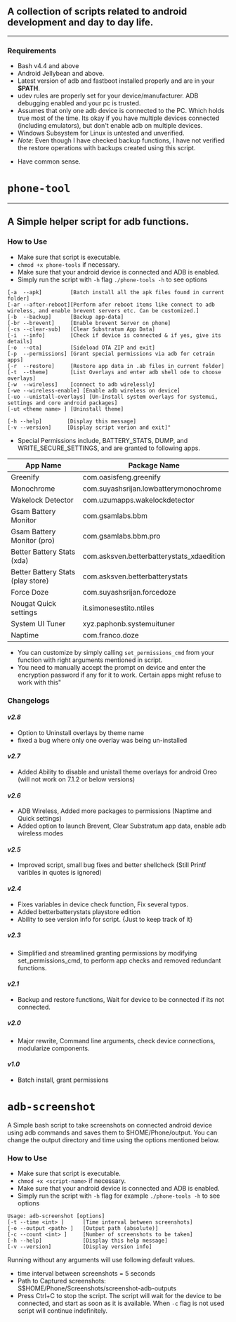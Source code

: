 ## A collection of scripts related to android development and day to day life.
---

### Requirements
* Bash v4.4 and above
* Android Jellybean and above.
* Latest version of adb and fastboot installed properly and are in your **$PATH**.
* udev rules are properly set for your device/manufacturer.
ADB debugging enabled and your pc is trusted.
* Assumes that only one adb device is connected to the PC. Which holds true most of the time.
Its okay if you have multiple devices connected (including emulators),
but don't enable adb on multiple devices.
* Windows Subsystem for Linux is untested and unverified.
* *Note*:  Even though I have checked backup functions,
I have not verified the restore operations with backups created using this script.
- Have common sense.


# `phone-tool`
---
## A Simple helper script for adb functions.


### How to Use
* Make sure that script is executable.
* `chmod +x phone-tools` if necessary.
*  Make sure that your android device is connected and ADB is enabled.
* Simply run the script with `-h` flag `./phone-tools -h` to see options


 ```
 [-a  --apk]         [Batch install all the apk files found in current folder]
 [-ar --after-reboot][Perform afer reboot items like connect to adb wireless, and enable brevent servers etc. Can be customized.]
 [-b  --backup]      [Backup app-data]
 [-br --brevent]     [Enable brevent Server on phone]
 [-cs --clear-sub]   [Clear Substratum App Data]
 [-i  --info]        [Check if device is connected & if yes, give its details]
 [-o  --ota]         [Sideload OTA ZIP and exit]
 [-p  --permissions] [Grant special permissions via adb for cetrain apps]
 [-r  --restore]     [Restore app data in .ab files in current folder]
 [-t  --theme]       [List Overlays and enter adb shell ode to choose overlays]
 [-w  --wireless]    [connect to adb wirelessly]
 [-we --wireless-enable] [Enable adb wireless on device]
 [-uo --unistall-overlays] [Un-Install system overlays for systemui, settings and core android packages]
 [-ut <theme name> ] [Uninstall theme]

 [-h --help]        [Display this message]
 [-v --version]     [Display script verion and exit]"
 ```
* Special Permissions include, BATTERY_STATS, DUMP, and WRITE_SECURE_SETTINGS, and are granted to following apps.

|App Name | Package Name |
|---| --- |
|Greenify | com.oasisfeng.greenify |
|Monochrome | com.suyashsrijan.lowbatterymonochrome |
|Wakelock Detector | com.uzumapps.wakelockdetector |
|Gsam Battery Monitor |com.gsamlabs.bbm |
|Gsam Battery Monitor (pro) | com.gsamlabs.bbm.pro |
|Better Battery Stats (xda) |com.asksven.betterbatterystats_xdaedition |
|Better Battery Stats (play store) | com.asksven.betterbatterystats |
|Force Doze | com.suyashsrijan.forcedoze |
|Nougat Quick settings | it.simonesestito.ntiles |
|System UI Tuner | xyz.paphonb.systemuituner |
|Naptime | com.franco.doze |
* You can customize by simply calling `set_permissions_cmd` from your function with right arguments mentioned in script.
* You need to manually accept the prompt on device and enter the encryption password if any for it to work. Certain apps might refuse to work with this"

### Changelogs

#### _v2.8_
- Option to Uninstall overlays by theme name
- fixed a bug where only one overlay was being un-installed

#### _v2.7_
- Added Ability to disable and unistall theme overlays for android Oreo (will not work on 7.1.2 or below versions)

#### _v2.6_
- ADB Wireless, Added more packages to permissions (Naptime and Quick settings)
- Added option to launch Brevent, Clear Substratum app data, enable adb wireless modes

#### _v2.5_
- Improved script, small bug fixes and better shellcheck (Still Printf varibles in quotes is ignored)

#### _v2.4_      
- Fixes  variables in device check function, Fix several typos.
- Added betterbatterystats playstore edition
- Ability to see version info for script. {Just to keep track of it}

##### _v2.3_      
- Simplified and streamlined granting permissions by modifying set_permissions_cmd,
to perform app checks and removed redundant functions.

#### _v2.1_      
- Backup and restore functions, Wait for device to be connected if its not connected.

##### _v2.0_     
- Major rewrite, Command line arguments, check device connections, modularize components.

#### _v1.0_      
- Batch install, grant permissions



#  `adb-screenshot`
A Simple bash script to take screenshots on connected android device using adb commands and saves them to $HOME/Phone/<script-name>output.
You can change the output directory and time using the options mentioned below.

### How to Use
* Make sure that script is executable.
* `chmod +x <script-name>` if necessary.
*  Make sure that your android device is connected and ADB is enabled.
* Simply run the script with `-h` flag for example `./phone-tools -h` to see options


 ```
 Usage: adb-screenshot [options]
 [-t --time <int> ]      [Time interval between screenshots]
 [-o --output <path> ]   [Output path (absolute)]
 [-c --count <int> ]     [Number of screenshots to be taken]
 [-h --help]             [Display this help message]
 [-v --version]          [Display version info]
 ```

 Running without any arguments will use following default values.
 * time interval between screenshots = 5 seconds
 * Path to Captured screenshots: S$HOME/Phone/Screenshots/screenshot-adb-outputs
 * Press Ctrl+C to stop the script. The script will wait for the device to be connected, and start as soon as it is available. When `-c` flag is not used script will continue indefinitely.
